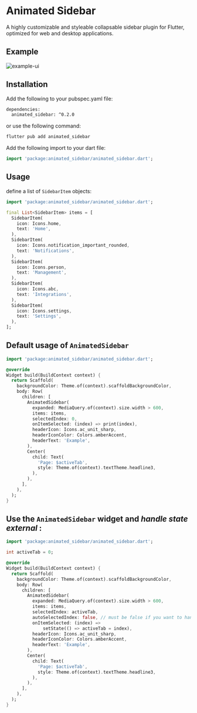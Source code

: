 # Animated Sidebar

A highly customizable and styleable collapsable sidebar plugin for Flutter, optimized for web and desktop applications.

## Example

![example-ui](https://github.com/kesimo/animated_sidebar/blob/main/media/example.gif)

## Installation

Add the following to your pubspec.yaml file:

```bash
dependencies:
  animated_sidebar: ^0.2.0
```

or use the following command:

```bash
flutter pub add animated_sidebar
```

Add the following import to your dart file:

```dart
import 'package:animated_sidebar/animated_sidebar.dart';
```

## Usage

define a list of `SidebarItem` objects:

```dart
import 'package:animated_sidebar/animated_sidebar.dart';

final List<SidebarItem> items = [
  SidebarItem(
    icon: Icons.home,
    text: 'Home',
  ),
  SidebarItem(
    icon: Icons.notification_important_rounded,
    text: 'Notifications',
  ),
  SidebarItem(
    icon: Icons.person,
    text: 'Management',
  ),
  SidebarItem(
    icon: Icons.abc,
    text: 'Integrations',
  ),
  SidebarItem(
    icon: Icons.settings,
    text: 'Settings',
  ),
];

```

## Default usage of `AnimatedSidebar`

```dart
import 'package:animated_sidebar/animated_sidebar.dart';

@override
Widget build(BuildContext context) {
  return Scaffold(
    backgroundColor: Theme.of(context).scaffoldBackgroundColor,
    body: Row(
      children: [
        AnimatedSidebar(
          expanded: MediaQuery.of(context).size.width > 600,
          items: items,
          selectedIndex: 0,
          onItemSelected: (index) => print(index),
          headerIcon: Icons.ac_unit_sharp,
          headerIconColor: Colors.amberAccent,
          headerText: 'Example',
        ),
        Center(
          child: Text(
            'Page: $activeTab',
            style: Theme.of(context).textTheme.headline3,
          ),
        ),
      ],
    ),
  );
}
```


## Use the `AnimatedSidebar` widget and *handle state external* :

```dart
import 'package:animated_sidebar/animated_sidebar.dart';

int activeTab = 0;

@override
Widget build(BuildContext context) {
  return Scaffold(
    backgroundColor: Theme.of(context).scaffoldBackgroundColor,
    body: Row(
      children: [
        AnimatedSidebar(
          expanded: MediaQuery.of(context).size.width > 600,
          items: items,
          selectedIndex: activeTab,
          autoSelectedIndex: false, // must be false if you want to handle state external
          onItemSelected: (index) =>
              setState(() => activeTab = index),
          headerIcon: Icons.ac_unit_sharp,
          headerIconColor: Colors.amberAccent,
          headerText: 'Example',
        ),
        Center(
          child: Text(
            'Page: $activeTab',
            style: Theme.of(context).textTheme.headline3,
          ),
        ),
      ],
    ),
  );
}
```
